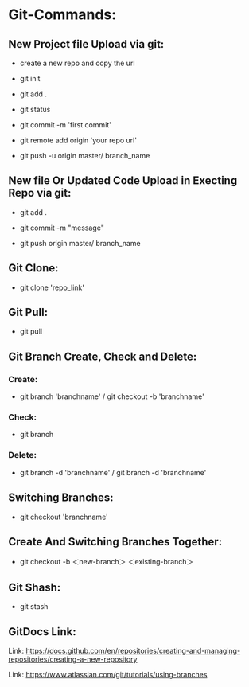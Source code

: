 # Git-Commands:
## New Project file Upload via git:
- create a new repo and copy the url

- git init

- git add .

- git status

- git commit -m 'first commit'

- git remote add origin 'your repo url'

- git push -u origin master/ branch_name

## New file Or Updated Code Upload in Execting Repo via git:
- git add .

- git commit -m "message"

- git push origin master/ branch_name

## Git Clone:
- git clone 'repo_link'

## Git Pull:
- git pull

## Git Branch Create, Check and Delete:
### Create:
- git branch 'branchname' / git checkout -b 'branchname'

### Check:
- git branch

### Delete:
- git branch -d 'branchname' / git branch -d 'branchname' 

## Switching Branches:
- git checkout 'branchname'

## Create And Switching Branches Together:
- git checkout -b ＜new-branch＞ ＜existing-branch＞

## Git Shash:
- git stash




## GitDocs Link:
Link: https://docs.github.com/en/repositories/creating-and-managing-repositories/creating-a-new-repository

Link: https://www.atlassian.com/git/tutorials/using-branches
